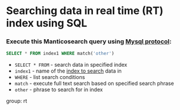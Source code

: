 # Searching data in real time (RT) index using SQL

### Execute this Manticosearch query using [Mysql protocol](/manticoresearch/mysql-client-connection-example):

```sql
SELECT * FROM index1 WHERE match('other')
```

- `SELECT * FROM` - search data in specified index
- `index1` - name of the [index to search](/manticoresearch/creating-rt-index) data in
- `WHERE` - list search conditions
- `match` - execute full text search based on specified search phrase
- `other` - phrase to search for in index

group: rt


